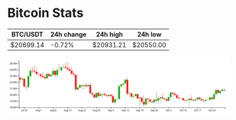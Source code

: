 # Bitcoin Stats

BTC/USDT|24h change|24h high|24h low|
|---|---|---|---|
|$20699.14|-0.72%|$20931.21|$20550.00|

<img src="./chart.svg">
